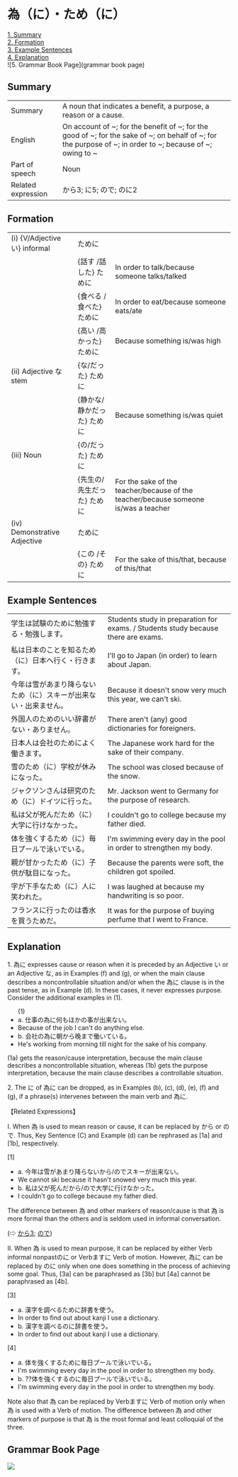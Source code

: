 # 為（に）・ため（に）

[1. Summary](#summary)<br>
[2. Formation](#formation)<br>
[3. Example Sentences](#example-sentences)<br>
[4. Explanation](#explanation)<br>
![5. Grammar Book Page](grammar book page)<br>


## Summary

<table><tr>   <td>Summary</td>   <td>A noun that indicates a benefit, a purpose, a reason or a cause.</td></tr><tr>   <td>English</td>   <td>On account of ~; for the benefit of ~; for the good of ~; for the sake of ~; on behalf of ~; for the purpose of ~; in order to ~; because of ~; owing to ~</td></tr><tr>   <td>Part of speech</td>   <td>Noun</td></tr><tr>   <td>Related expression</td>   <td>から3; に5; ので; のに2</td></tr></table>

## Formation

<table class="table"> <tbody><tr class="tr head"> <td class="td"><span class="numbers">(i)</span> <span> <span class="bold">{V/Adjective い}    informal</span></span></td> <td class="td"><span class="concept">ために</span> </td> <td class="td"><span>&nbsp;</span></td> </tr> <tr class="tr"> <td class="td"><span>&nbsp;</span></td> <td class="td"><span>{話す /話した} <span class="concept">ために</span></span></td> <td class="td"><span>In    order to talk/because someone talks/talked</span></td> </tr> <tr class="tr"> <td class="td"><span>&nbsp;</span></td> <td class="td"><span>{食べる /食べた} <span class="concept">ために</span></span></td> <td class="td"><span>In    order to eat/because someone eats/ate</span></td> </tr> <tr class="tr"> <td class="td"><span>&nbsp;</span></td> <td class="td"><span>{高い /高かった} <span class="concept">ために</span></span></td> <td class="td"><span>Because    something is/was high</span></td> </tr> <tr class="tr head"> <td class="td"><span class="numbers">(ii)</span> <span> <span class="bold">Adjective な stem</span></span></td> <td class="td"><span>{<span class="concept">な</span>/<span class="concept">だった</span>} <span class="concept">ために</span></span></td> <td class="td"><span>&nbsp;</span></td> </tr> <tr class="tr"> <td class="td"><span>&nbsp;</span></td> <td class="td"><span>{静か<span class="concept">な</span>/静か<span class="concept">だった</span>} <span class="concept">ために</span></span></td> <td class="td"><span>Because    something is/was quiet</span></td> </tr> <tr class="tr head"> <td class="td"><span class="numbers">(iii)</span> <span> <span class="bold">Noun</span></span></td> <td class="td"><span>{<span class="concept">の</span>/<span class="concept">だった</span>} <span class="concept">ために</span></span></td> <td class="td"><span>&nbsp;</span></td> </tr> <tr class="tr"> <td class="td"><span>&nbsp;</span></td> <td class="td"><span>{先生<span class="concept">の</span>/先生<span class="concept">だった</span>} <span class="concept">ために</span></span></td> <td class="td"><span>For    the sake of the teacher/because of the teacher/because someone is/was a    teacher</span></td> </tr> <tr class="tr head"> <td class="td"><span class="numbers">(iv)</span> <span> <span class="bold">Demonstrative Adjective</span></span></td> <td class="td"><span class="concept">ために</span> </td> <td class="td"><span>&nbsp;</span></td> </tr> <tr class="tr"> <td class="td"><span>&nbsp;</span></td> <td class="td"><span>{この /その} <span class="concept">ために</span></span></td> <td class="td"><span>For    the sake of this/that, because of this/that</span></td> </tr></tbody></table>

## Example Sentences

<table><tr>   <td>学生は試験のために勉強する・勉強します。</td>   <td>Students study in preparation for exams. / Students study because there are exams.</td></tr><tr>   <td>私は日本のことを知るため（に）日本へ行く・行きます。</td>   <td>I'll go to Japan (in order) to learn about Japan.</td></tr><tr>   <td>今年は雪があまり降らないため（に）スキーが出来ない・出来ません。</td>   <td>Because it doesn't snow very much this year, we can't ski.</td></tr><tr>   <td>外国人のためのいい辞書がない・ありません。</td>   <td>There aren't (any) good dictionaries for foreigners.</td></tr><tr>   <td>日本人は会社のためによく働きます。</td>   <td>The Japanese work hard for the sake of their company.</td></tr><tr>   <td>雪のため（に）学校が休みになった。</td>   <td>The school was closed because of the snow.</td></tr><tr>   <td>ジャクソンさんは研究のため（に）ドイツに行った。</td>   <td>Mr. Jackson went to Germany for the purpose of research.</td></tr><tr>   <td>私は父が死んだため（に）大学に行けなかった。</td>   <td>I couldn't go to college because my father died.</td></tr><tr>   <td>体を強くするため（に）毎日プールで泳いでいる。</td>   <td>I'm swimming every day in the pool in order to strengthen my body.</td></tr><tr>   <td>親が甘かったため（に）子供が駄目になった。</td>   <td>Because the parents were soft, the children got spoiled.</td></tr><tr>   <td>字が下手なため（に）人に笑われた。</td>   <td>I was laughed at because my handwriting is so poor.</td></tr><tr>   <td>フランスに行ったのは香水を買うためだ。</td>   <td>It was for the purpose of buying perfume that I went to France.</td></tr></table>

## Explanation

<p>1. <span class="cloze">為に</span> expresses cause or reason when it is preceded by an Adjective い or an Adjective な, as in Examples (f) and (g), or when the main clause describes a noncontrollable situation and/or when the <span class="cloze">為に</span> clause is in the past tense, as in Example (d). In these cases, it never expresses purpose. Consider the additional examples in (1).</p>  <ul>(1) <li>a. 仕事の<span class="cloze">為に</span>何もほかの事が出来ない。</li> <li>Because of the job I can't do anything else.</li> <div class="divide"></div> <li>b. 会社の<span class="cloze">為に</span>朝から晚まで働いている。</li> <li>He's working from morning till night for the sake of his company.</li> </ul>  <p>(1a) gets the reason/cause interpretation, because the main clause describes a noncontrollable situation, whereas (1b) gets the purpose interpretation, because the main clause describes a controllable situation.</p>  <p>2. The <span class="cloze">に</span> of <span class="cloze">為に</span> can be dropped, as in Examples (b), (c), (d), (e), (f) and (g), if a phrase(s) intervenes between the main verb and <span class="cloze">為に</span>.</p>  <p>【Related Expressions】</p>  <p>I. When <span class="cloze">為</span> is used to mean reason or cause, it can be replaced by から or ので. Thus, Key Sentence (C) and Example (d) can be rephrased as [1a] and [1b], respectively.</p>  <p>[1]</p>  <ul> <li>a. 今年は雪があまり降らないから/のでスキーが出来ない。</li> <li>We cannot ski because it hasn't snowed very much this year.</li> <div class="divide"></div> <li>b. 私は父が死んだから/ので大学に行けなかった。</li> <li>I couldn't go to college because my father died.</li> </ul>  <p>The difference between <span class="cloze">為</span> and other markers of reason/cause is that <span class="cloze">為</span> is more formal than the others and is seldom used in informal conversation.</p>  <p>(⇨ <a href="#㊦ から (3)">から3</a>; <a href="#㊦ ので">ので</a>)</p>  <p>II. When <span class="cloze">為</span> is used to mean purpose, it can be replaced by either Verb informal nonpastのに or Verbますに Verb of motion. However, <span class="cloze">為に</span> can be replaced by のに only when one does something in the process of achieving some goal. Thus, [3a] can be paraphrased as [3b] but [4a] cannot be paraphrased as [4b].</p>  <p>[3]</p>  <ul> <li>a. 漢字を調べるために</span>辞書を使う。</li> <li>In order to find out about kanji I use a dictionary.</li> <div class="divide"></div> <li>b. 漢字を調べるのに辞書を使う。</li> <li>In order to find out about kanji I use a dictionary.</li> </ul>  <p>[4]</p>  <ul> <li>a. 体を強くするために</span>毎日プールで泳いでいる。</li> <li>I'm swimming every day in the pool in order to strengthen my body.</li> <div class="divide"></div> <li>b. ??体を強くするのに毎日プールで泳いでいる。</li> <li>I'm swimming every day in the pool in order to strengthen my body.</li> </ul>  <p>Note also that 為</span> can be replaced by Verbますに Verb of motion only when 為</span> is used with a Verb of motion. The difference between 為</span> and other markers of purpose is that 為</span> is the most formal and least colloquial of the three.</p>

## Grammar Book Page

![](../img/Basic為に.png)

